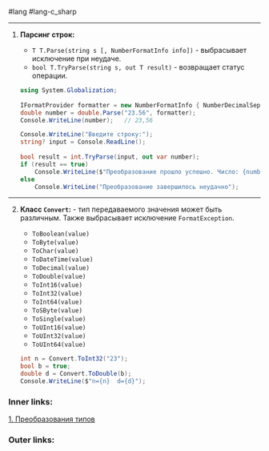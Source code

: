 #lang #lang-c_sharp

---
1. **Парсинг строк:**
	- `T T.Parse(string s [, NumberFormatInfo info])` - выбрасывает исключение при неудаче.
	- `bool T.TryParse(string s, out T result)` - возвращает статус операции.

	```csharp
	using System.Globalization;
	 
	IFormatProvider formatter = new NumberFormatInfo { NumberDecimalSeparator = "." };
	double number = double.Parse("23.56", formatter);
	Console.WriteLine(number);   // 23,56
	```
	
	```csharp
	Console.WriteLine("Введите строку:");
	string? input = Console.ReadLine();
	 
	bool result = int.TryParse(input, out var number);
	if (result == true)
	    Console.WriteLine($"Преобразование прошло успешно. Число: {number}");
	else
	    Console.WriteLine("Преобразование завершилось неудачно");
	```

---
2. **Класс `Convert`:** - тип передаваемого значения может быть различным. Также выбрасывает исключение `FormatException`.
	 - `ToBoolean(value)`
	- `ToByte(value)`
	- `ToChar(value)`
	- `ToDateTime(value)`
	- `ToDecimal(value)`
	- `ToDouble(value)`
	- `ToInt16(value)`
	- `ToInt32(value)`
	- `ToInt64(value)`
	- `ToSByte(value)`
	- `ToSingle(value)`
	- `ToUInt16(value)`
	- `ToUInt32(value)`
	- `ToUInt64(value)`

	```csharp
	int n = Convert.ToInt32("23");
	bool b = true;
	double d = Convert.ToDouble(b);
	Console.WriteLine($"n={n}  d={d}");
	```

### Inner links:
[1. Преобразования типов](1.%20Languages/C-sharp/0.%20Введение/1.%20Типы%20данных/Преобразования%20типов/1.%20Преобразования%20типов.md)

### Outer links:
